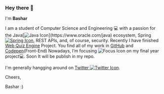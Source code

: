 ### Hey there 👋
I'm **Bashar**

I am a student of Computer Science and Engineering 💻 with a passion for the Java[![Java Icon](https://imgur.com/download/h3Yx8Yv/")](https://www.oracle.com/java) ecosystem, Spring[![Spring Icon](https://imgur.com/download/L0dwAuB/)](https://spring.io), REST APIs, and, of course, security.
Recently I have finished [Web Quiz Engine](https://github.com/basharkhan6/Web_Quiz_Engine) Project. You find all of my work in [GitHub](https://github.com/basharkhan6) and [Codepen](https://codepen.io/basharkhan6/pens/showcase)(Front-End)
Nowadays, I’m focusing ![Focus Icon](https://imgur.com/download/GKpyw6O/) on my final year project💻. Soon It will be publish in my repo.

I'm generally hangging around on [Twitter ![Twitter Icon](https://imgur.com/download/qM5Sqse/)](https://twitter.com/bashar_khan6).

Cheers,

Bashar :)

<!--
**basharkhan6/basharkhan6** is a ✨ _special_ ✨ repository because its `README.md` (this file) appears on your GitHub profile.

Here are some ideas to get you started:

- 🔭 I’m currently working on ...
- 🌱 I’m currently learning ...
- 👯 I’m looking to collaborate on ...
- 🤔 I’m looking for help with ...
- 💬 Ask me about ...
- 📫 How to reach me: ...
- 😄 Pronouns: ...
- ⚡ Fun fact: ...

-->
